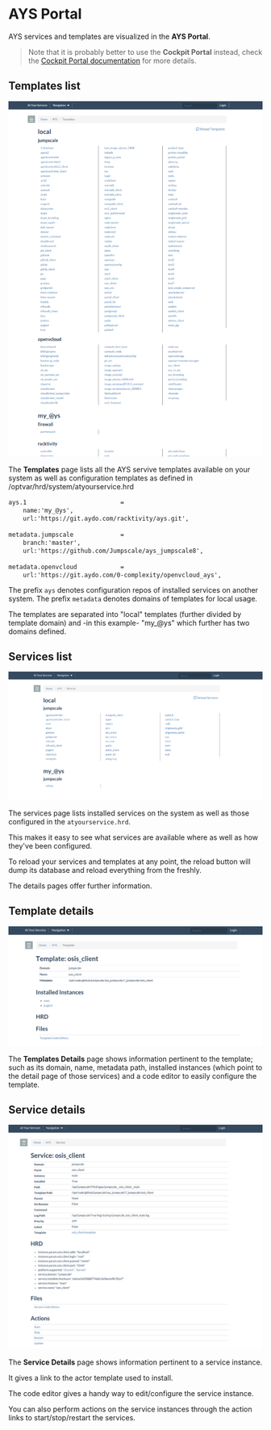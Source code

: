 # AYS Portal

AYS services and templates are visualized in the **AYS Portal**.

> Note that it is probably better to use the **Cockpit Portal** instead, check the [Cockpit Portal documentation](https://www.gitbook.com/book/gig/cockpit/details) for more details.

## Templates list

![Templates](AYS-Templates.png)

The **Templates** page lists all the AYS servive templates available on your system as well as configuration templates as defined in /optvar/hrd/system/atyourservice.hrd

```
ays.1                          =
    name:'my_@ys',
    url:'https://git.aydo.com/racktivity/ays.git',

metadata.jumpscale             =
    branch:'master',
    url:'https://github.com/Jumpscale/ays_jumpscale8',

metadata.openvcloud            =
    url:'https://git.aydo.com/0-complexity/openvcloud_ays',
```

The prefix `ays` denotes configuration repos of installed services on another system. The prefix `metadata` denotes domains of templates for local usage.

The templates are separated into "local" templates (further divided by template domain) and -in this example- "my_@ys" which further has two domains defined.

## Services list

![Services](AYS-Services.png)

The services page lists installed services on the system as well as those configured in the `atyourservice.hrd`.

This makes it easy to see what services are available where as well as how they've been configured.

To reload your services and templates at any point, the reload button will dump its database and reload everything from the freshly.

The details pages offer further information.

## Template details

![](TemplateDetails.png)

The **Templates Details** page shows information pertinent to the template; such as its domain, name, metadata path, installed instances (which point to the detail page of those services) and a code editor to easily configure the template.

## Service details

![](ServiceDetails.png)

The **Service Details** page shows information pertinent to a service instance.

It gives a link to the actor template used to install.

The code editor gives a handy way to edit/configure the service instance.

You can also perform actions on the service instances through the action links to start/stop/restart the services.
